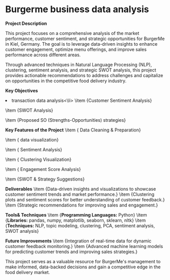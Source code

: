 # Burgerme business data analysis
**Project Description**

This project focuses on a comprehensive analysis of the market performance, customer sentiment, and strategic opportunities for BurgerMe in Kiel, Germany. The goal is to leverage data-driven insights to enhance customer engagement, optimize menu offerings, and improve sales performance across different areas.

Through advanced techniques in Natural Language Processing (NLP), clustering, sentiment analysis, and strategic SWOT analysis, this project provides actionable recommendations to address challenges and capitalize on opportunities in the competitive food delivery industry.

**Key Objectives**

<li> transaction data analysis<\li>
\item {Customer Sentiment Analysis} 

\item {SWOT Analysis}

\item {Proposed SO (Strengths-Opportunities) strategies} 

**Key Features of the Project**
\item { Data Cleaning & Preparation}

\item { data visualization}

\item { Sentiment Analysis}

\item { Clustering Visualization}

\item { Engagement Score Analysis}

\item {SWOT & Strategy Suggestions}

**Deliverables**
\item {Data-driven insights and visualizations to showcase customer sentiment trends and market performance.}
\item {Clustering plots and sentiment scores for better understanding of customer feedback.}
\item {Strategic recommendations for improving sales and engagement.}

**Tools& Techniques**
\item {**Programming Languages:** Python}
\item {**Libraries:** pandas, numpy, matplotlib, seaborn, sklearn, nltk}
\item {**Techniques:** NLP, topic modeling, clustering, PCA, sentiment analysis, SWOT analysis}

**Future Improvements**
\item {Integration of real-time data for dynamic customer feedback monitoring.}
\item {Advanced machine learning models for predicting customer trends and improving sales strategies.}

This project serves as a valuable resource for BurgerMe's management to make informed, data-backed decisions and gain a competitive edge in the food delivery market.


